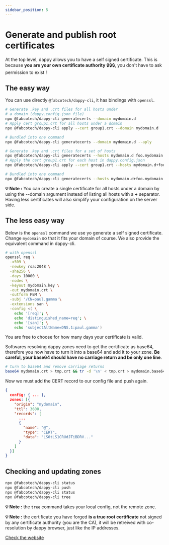 ```yaml
---
sidebar_position: 5
---
```


# Generate and publish root certificates

At the top level, dappy allows you to have a self signed certificate. This is because **you are your own certificate authority** 🔒🔒🔒, you don't have to ask permission to exist !

## The easy way

You can use directly `@fabcotech/dappy-cli`, it has bindings with `openssl`.

```bash
# Generate .key and .crt files for all hosts under 
# a domain (dappy.config.json file)
npx @fabcotech/dappy-cli generatecerts --domain mydomain.d
# Apply cert group1.crt for all hosts under a domain
npx @fabcotech/dappy-cli apply --cert group1.crt --domain mydomain.d

# Bundled into one command
npx @fabcotech/dappy-cli generatecerts --domain mydomain.d --aply

# Generate .key and .crt files for a set of hosts
npx @fabcotech/dappy-cli generatecerts --hosts mydomain.d foo.mydomain.d
# Apply the cert group1.crt for each host in dappy.config.json
npx @fabcotech/dappy-cli apply --cert group1.crt --hosts mydomain.d+foo.mydomain.d

# Bundled into one command
npx @fabcotech/dappy-cli generatecerts --hosts mydomain.d+foo.mydomain.d --apply

```

**💡 Note :** You can create a single certificate for all hosts under a domain by using the --domain argument instead of listing all hosts with a **+** separator. Having less certificates will also simplify your configuration on the server side.

## The less easy way

Below is the `openssl` command we use yo generate a self signed certificate. Change `mydomain` so that it fits your domain of course. We also provide the equivalent command in dappy-cli.

```bash
# with openssl
openssl req \
  -x509 \
  -newkey rsa:2048 \
  -sha256 \
  -days 10000 \
  -nodes \
  -keyout mydomain.key \
  -out mydomain.crt \
  -outform PEM \
  -subj '/CN=paul.gamma'\
  -extensions san \
  -config <( \
    echo '[req]'; \
    echo 'distinguished_name=req'; \
    echo '[san]'; \
    echo 'subjectAltName=DNS.1:paul.gamma')
```

You are free to choose for how many days your certificate is valid.

Softwares resolving dappy zones need to get the certificate as base64, therefore you now have to turn it into a base64 and add it to your zone. **Be careful, your base64 should have no carriage return and be only one line**.

```bash
# turn to base64 and remove carriage returns
base64 mydomain.crt > tmp.crt && tr -d '\n' < tmp.crt > mydomain.base64
```

Now we must add the CERT record to our config file and push again.

```json title="dappy.config.json"
{
  config: { ... },
  zones: [{
    "origin": "mydomain",
    "ttl": 3600,
    "records": [
      ...
      {
        "name": "@",
        "type": "CERT",
        "data": "LS0tLS1CRUdJTiBDRV..."
      }
    ]
  }]
}
```

## Checking and updating zones

```bash
npx @fabcotech/dappy-cli status
npx @fabcotech/dappy-cli push
npx @fabcotech/dappy-cli status
npx @fabcotech/dappy-cli tree
```

**💡 Note :** the `tree` command takes your local config, not the remote zone.

**💡 Note :** the certificate you have forged **is a true root certificate** not signed by any certificate authority (you are the CA), it will be retreived with co-resolution by dappy browser, just like the IP addresses.

[Check the website](check_the_website.md)